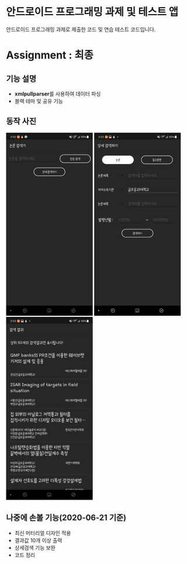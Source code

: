 # 안드로이드 프로그래밍 과제 및 테스트 앱

안드로이드 프로그래밍 과제로 제출한 코드 및 연습 테스트 코드입니다.

# Assignment : 최종 

## 기능 설명
- **xmlpullparser**를 사용하여 데이터 파싱
- 블랙 테마 및 공유 기능

## 동작 사진
<img src = 1.jpg height="500px"></img>
<img src = 2.jpg height="500px"></img>
<img src = 3.jpg height="500px"></img>

## 나중에 손볼 기능(2020-06-21 기준)

- 최신 머터리얼 디자인 적용
- 결과값 10개 이상 출력
- 상세검색 기능 보완
- 코드 정리


